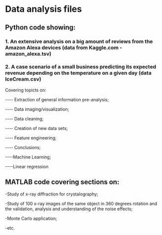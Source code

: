 # Data analysis files

## Python code showing:
###  1. An extensive analysis on a big amount of reviews from the Amazon Alexa devices (data from Kaggle.com - amazon_alexa.tsv)
###  2. A case scenario of a small business predicting its expected revenue depending on the temperature on a given day (data IceCream.csv)

Covering topicts on:

---- Extraction of general information pre-analysis;

---- Data imaging/visualization;

---- Data cleaning;

---- Creation of new data sets;

---- Feature engineering;

---- Conclusions;

----Machine Learning;

----Linear regression

## MATLAB code covering sections on:

-Study of x-ray diffraction for crystalography;

-Study of 100 x-ray images of the same object in 360 degrees rotation and the validation, analysis and understanding of the noise effects; 

-Monte Carlo application;

-etc.
